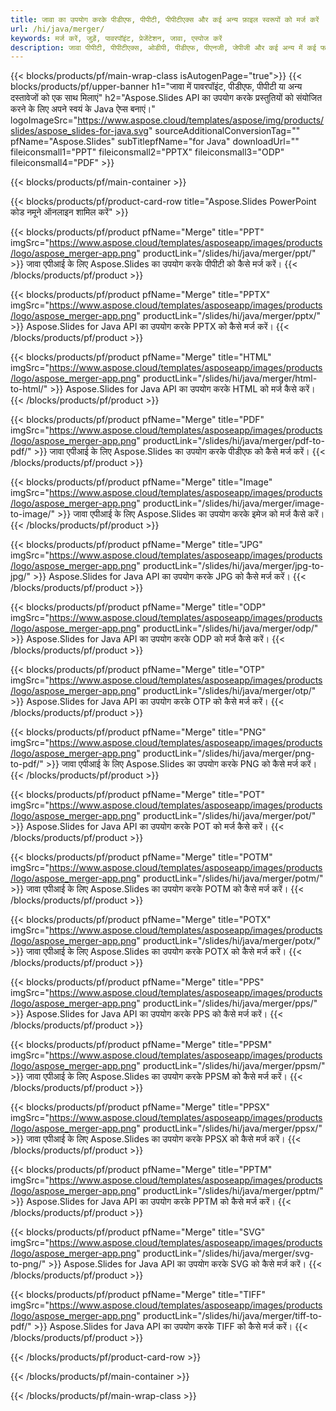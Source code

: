 ```yaml
---
title: जावा का उपयोग करके पीडीएफ, पीपीटी, पीपीटीएक्स और कई अन्य फ़ाइल स्वरूपों को मर्ज करें
url: /hi/java/merger/
keywords: मर्ज करें, जुड़ें, पावरपॉइंट, प्रेजेंटेशन, जावा, एस्पोज करें
description: जावा पीपीटी, पीपीटीएक्स, ओडीपी, पीडीएफ, पीएनजी, जेपीजी और कई अन्य में कई फाइलों को मर्ज करें।
---
```

{{< blocks/products/pf/main-wrap-class isAutogenPage="true">}}
{{< blocks/products/pf/upper-banner h1="जावा में पावरपॉइंट, पीडीएफ, पीपीटी या अन्य दस्तावेजों को एक साथ मिलाएं" h2="Aspose.Slides API का उपयोग करके प्रस्तुतियों को संयोजित करने के लिए अपने स्वयं के Java ऐप्स बनाएं।" logoImageSrc="https://www.aspose.cloud/templates/aspose/img/products/slides/aspose_slides-for-java.svg" sourceAdditionalConversionTag="" pfName="Aspose.Slides" subTitlepfName="for Java" downloadUrl="" fileiconsmall1="PPT" fileiconsmall2="PPTX" fileiconsmall3="ODP" fileiconsmall4="PDF" >}}

{{< blocks/products/pf/main-container >}}

{{< blocks/products/pf/product-card-row title="Aspose.Slides PowerPoint कोड नमूने ऑनलाइन शामिल करें" >}}

{{< blocks/products/pf/product pfName="Merge" title="PPT" imgSrc="https://www.aspose.cloud/templates/asposeapp/images/products/logo/aspose_merger-app.png" productLink="/slides/hi/java/merger/ppt/" >}}
जावा एपीआई के लिए Aspose.Slides का उपयोग करके पीपीटी को कैसे मर्ज करें।
{{< /blocks/products/pf/product >}}

{{< blocks/products/pf/product pfName="Merge" title="PPTX" imgSrc="https://www.aspose.cloud/templates/asposeapp/images/products/logo/aspose_merger-app.png" productLink="/slides/hi/java/merger/pptx/" >}}
Aspose.Slides for Java API का उपयोग करके PPTX को कैसे मर्ज करें।
{{< /blocks/products/pf/product >}}

{{< blocks/products/pf/product pfName="Merge" title="HTML" imgSrc="https://www.aspose.cloud/templates/asposeapp/images/products/logo/aspose_merger-app.png" productLink="/slides/hi/java/merger/html-to-html/" >}}
Aspose.Slides for Java API का उपयोग करके HTML को मर्ज कैसे करें।
{{< /blocks/products/pf/product >}}

{{< blocks/products/pf/product pfName="Merge" title="PDF" imgSrc="https://www.aspose.cloud/templates/asposeapp/images/products/logo/aspose_merger-app.png" productLink="/slides/hi/java/merger/pdf-to-pdf/" >}}
जावा एपीआई के लिए Aspose.Slides का उपयोग करके पीडीएफ को कैसे मर्ज करें।
{{< /blocks/products/pf/product >}}

{{< blocks/products/pf/product pfName="Merge" title="Image" imgSrc="https://www.aspose.cloud/templates/asposeapp/images/products/logo/aspose_merger-app.png" productLink="/slides/hi/java/merger/image-to-image/" >}}
जावा एपीआई के लिए Aspose.Slides का उपयोग करके इमेज को मर्ज कैसे करें।
{{< /blocks/products/pf/product >}}

{{< blocks/products/pf/product pfName="Merge" title="JPG" imgSrc="https://www.aspose.cloud/templates/asposeapp/images/products/logo/aspose_merger-app.png" productLink="/slides/hi/java/merger/jpg-to-jpg/" >}}
Aspose.Slides for Java API का उपयोग करके JPG को कैसे मर्ज करें।
{{< /blocks/products/pf/product >}}

{{< blocks/products/pf/product pfName="Merge" title="ODP" imgSrc="https://www.aspose.cloud/templates/asposeapp/images/products/logo/aspose_merger-app.png" productLink="/slides/hi/java/merger/odp/" >}}
Aspose.Slides for Java API का उपयोग करके ODP को मर्ज कैसे करें।
{{< /blocks/products/pf/product >}}

{{< blocks/products/pf/product pfName="Merge" title="OTP" imgSrc="https://www.aspose.cloud/templates/asposeapp/images/products/logo/aspose_merger-app.png" productLink="/slides/hi/java/merger/otp/" >}}
Aspose.Slides for Java API का उपयोग करके OTP को कैसे मर्ज करें।
{{< /blocks/products/pf/product >}}

{{< blocks/products/pf/product pfName="Merge" title="PNG" imgSrc="https://www.aspose.cloud/templates/asposeapp/images/products/logo/aspose_merger-app.png" productLink="/slides/hi/java/merger/png-to-pdf/" >}}
जावा एपीआई के लिए Aspose.Slides का उपयोग करके PNG को कैसे मर्ज करें।
{{< /blocks/products/pf/product >}}

{{< blocks/products/pf/product pfName="Merge" title="POT" imgSrc="https://www.aspose.cloud/templates/asposeapp/images/products/logo/aspose_merger-app.png" productLink="/slides/hi/java/merger/pot/" >}}
Aspose.Slides for Java API का उपयोग करके POT को मर्ज कैसे करें।
{{< /blocks/products/pf/product >}}

{{< blocks/products/pf/product pfName="Merge" title="POTM" imgSrc="https://www.aspose.cloud/templates/asposeapp/images/products/logo/aspose_merger-app.png" productLink="/slides/hi/java/merger/potm/" >}}
जावा एपीआई के लिए Aspose.Slides का उपयोग करके POTM को कैसे मर्ज करें।
{{< /blocks/products/pf/product >}}

{{< blocks/products/pf/product pfName="Merge" title="POTX" imgSrc="https://www.aspose.cloud/templates/asposeapp/images/products/logo/aspose_merger-app.png" productLink="/slides/hi/java/merger/potx/" >}}
जावा एपीआई के लिए Aspose.Slides का उपयोग करके POTX को कैसे मर्ज करें।
{{< /blocks/products/pf/product >}}

{{< blocks/products/pf/product pfName="Merge" title="PPS" imgSrc="https://www.aspose.cloud/templates/asposeapp/images/products/logo/aspose_merger-app.png" productLink="/slides/hi/java/merger/pps/" >}}
Aspose.Slides for Java API का उपयोग करके PPS को कैसे मर्ज करें।
{{< /blocks/products/pf/product >}}

{{< blocks/products/pf/product pfName="Merge" title="PPSM" imgSrc="https://www.aspose.cloud/templates/asposeapp/images/products/logo/aspose_merger-app.png" productLink="/slides/hi/java/merger/ppsm/" >}}
जावा एपीआई के लिए Aspose.Slides का उपयोग करके PPSM को कैसे मर्ज करें।
{{< /blocks/products/pf/product >}}

{{< blocks/products/pf/product pfName="Merge" title="PPSX" imgSrc="https://www.aspose.cloud/templates/asposeapp/images/products/logo/aspose_merger-app.png" productLink="/slides/hi/java/merger/ppsx/" >}}
जावा एपीआई के लिए Aspose.Slides का उपयोग करके PPSX को कैसे मर्ज करें।
{{< /blocks/products/pf/product >}}

{{< blocks/products/pf/product pfName="Merge" title="PPTM" imgSrc="https://www.aspose.cloud/templates/asposeapp/images/products/logo/aspose_merger-app.png" productLink="/slides/hi/java/merger/pptm/" >}}
Aspose.Slides for Java API का उपयोग करके PPTM को कैसे मर्ज करें।
{{< /blocks/products/pf/product >}}

{{< blocks/products/pf/product pfName="Merge" title="SVG" imgSrc="https://www.aspose.cloud/templates/asposeapp/images/products/logo/aspose_merger-app.png" productLink="/slides/hi/java/merger/svg-to-png/" >}}
Aspose.Slides for Java API का उपयोग करके SVG को कैसे मर्ज करें।
{{< /blocks/products/pf/product >}}

{{< blocks/products/pf/product pfName="Merge" title="TIFF" imgSrc="https://www.aspose.cloud/templates/asposeapp/images/products/logo/aspose_merger-app.png" productLink="/slides/hi/java/merger/tiff-to-pdf/" >}}
Aspose.Slides for Java API का उपयोग करके TIFF को कैसे मर्ज करें।
{{< /blocks/products/pf/product >}}


{{< /blocks/products/pf/product-card-row >}}

{{< /blocks/products/pf/main-container >}}
    
{{< /blocks/products/pf/main-wrap-class >}}